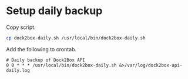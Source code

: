 # Setup daily backup

Copy script.

```bash
cp dock2box-daily.sh /usr/local/bin/dock2box-daily.sh
```

Add the following to crontab.

```
# Daily backup of Dock2Box API
0 0 * * * /usr/local/bin/dock2box-daily.sh &>/var/log/dock2box-api-daily.log
```
